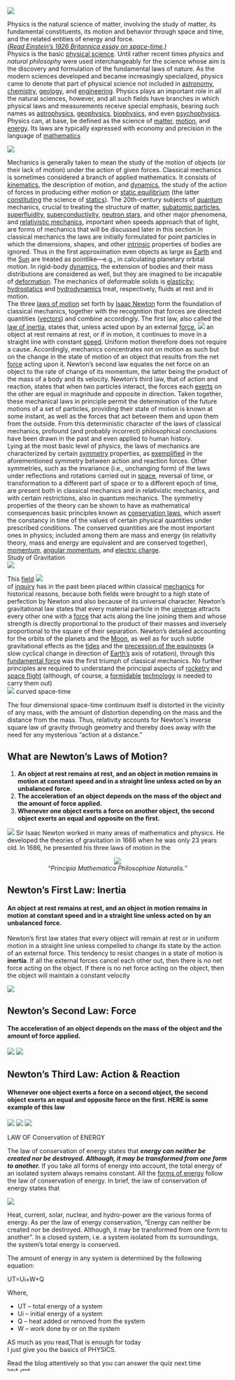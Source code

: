 <img src="https://raw.githubusercontent.com/STEAMer-Academy/Steamer-Blogs/refs/heads/main/Science/Physics/Part%202/Images/Image%201.webp" />

Physics is the natural science of matter, involving the study of matter, its fundamental constituents, its motion and behavior through space and time, and the related entities of energy and force.\
[_(Read Einstein’s 1926 Britannica essay on space-time.)_](https://www.britannica.com/topic/Albert-Einstein-on-Space-Time-1987141)\
Physics is the basic [physical science](https://www.britannica.com/science/physical-science). Until rather recent times _physics_ and _natural philosophy_ were used interchangeably for the science whose aim is the discovery and formulation of the fundamental laws of nature. As the modern sciences developed and became increasingly specialized, physics came to denote that part of physical science not included in [astronomy](https://www.britannica.com/science/astronomy), [chemistry](https://www.britannica.com/science/chemistry), [geology](https://www.britannica.com/science/geology), and [engineering](https://www.britannica.com/technology/engineering). Physics plays an important role in all the natural sciences, however, and all such fields have branches in which physical laws and measurements receive special emphasis, bearing such names as [astrophysics](https://www.britannica.com/science/astrophysics), [geophysics](https://www.britannica.com/science/geophysics), [biophysics](https://www.britannica.com/science/biophysics), and even [psychophysics](https://www.britannica.com/science/psychophysics). Physics can, at base, be defined as the science of [matter](https://www.britannica.com/science/matter), [motion](https://www.britannica.com/science/motion-mechanics), and [energy](https://www.britannica.com/science/energy). Its laws are typically expressed with economy and precision in the language of [mathematics](https://www.britannica.com/science/mathematics)

<img src="https://raw.githubusercontent.com/STEAMer-Academy/Steamer-Blogs/refs/heads/main/Science/Physics/Part%202/Images/Image%202.webp" />

Mechanics is generally taken to mean the study of the motion of objects (or their lack of motion) under the action of given forces. Classical mechanics is sometimes considered a branch of applied mathematics. It consists of [kinematics](https://www.britannica.com/science/kinematics), the description of motion, and [dynamics](https://www.britannica.com/science/dynamics-physics), the study of the action of forces in producing either motion or [static equilibrium](https://www.britannica.com/science/equilibrium-physics) (the latter [constituting](https://www.merriam-webster.com/dictionary/constituting) the science of [statics](https://www.britannica.com/science/statics)). The 20th-century subjects of [quantum](https://www.merriam-webster.com/dictionary/quantum) mechanics, crucial to treating the structure of matter, [subatomic particles](https://www.britannica.com/science/subatomic-particle), [superfluidity](https://www.britannica.com/science/superfluidity), [superconductivity](https://www.britannica.com/science/superconductivity), [neutron stars](https://www.britannica.com/science/neutron-star), and other major phenomena, and [relativistic mechanics](https://www.britannica.com/science/relativistic-mechanics), important when speeds approach that of light, are forms of mechanics that will be discussed later in this section.In classical mechanics the laws are initially formulated for point particles in which the dimensions, shapes, and other [intrinsic](https://www.merriam-webster.com/dictionary/intrinsic) properties of bodies are ignored. Thus in the first approximation even objects as large as [Earth](https://www.britannica.com/place/Earth) and the [Sun](https://www.britannica.com/place/Sun) are treated as pointlike—e.g., in calculating planetary orbital motion. In rigid-body [dynamics](https://www.merriam-webster.com/dictionary/dynamics), the extension of bodies and their mass distributions are considered as well, but they are imagined to be incapable of [deformation](https://www.britannica.com/science/deformation-mechanics). The mechanics of deformable solids is [elasticity](https://www.britannica.com/science/elasticity-physics); [hydrostatics](https://www.britannica.com/science/hydrostatics) and [hydrodynamics](https://www.britannica.com/science/fluid-mechanics/Hydrodynamics#ref77483) treat, respectively, fluids at rest and in motion.\
The three [laws of motion](https://www.britannica.com/science/Newtons-laws-of-motion) set forth by [Isaac Newton](https://www.britannica.com/biography/Isaac-Newton) form the foundation of classical mechanics, together with the recognition that forces are directed quantities ([vectors](https://www.britannica.com/science/vector-physics)) and combine accordingly. The first law, also called the [law of inertia](https://www.britannica.com/science/inertia), states that, unless acted upon by an external [force](https://www.britannica.com/science/force-physics), <img src="https://raw.githubusercontent.com/STEAMer-Academy/Steamer-Blogs/refs/heads/main/Science/Physics/Part%202/Images/Image%203.webp" /> an object at rest remains at rest, or if in motion, it continues to move in a straight line with constant [speed](https://www.britannica.com/technology/speed-photography). Uniform motion therefore does not require a cause. Accordingly, mechanics concentrates not on motion as such but on the change in the state of motion of an object that results from the net [force](https://www.britannica.com/science/law-of-force) acting upon it. Newton’s second law equates the net force on an object to the rate of change of its momentum, the latter being the product of the mass of a body and its velocity. Newton’s third law, that of action and reaction, states that when two particles interact, the forces each [exerts](https://www.britannica.com/dictionary/exerts) on the other are equal in magnitude and opposite in direction. Taken together, these mechanical laws in principle permit the determination of the future motions of a set of particles, providing their state of motion is known at some instant, as well as the forces that act between them and upon them from the outside. From this deterministic character of the laws of classical mechanics, profound (and probably incorrect) philosophical conclusions have been drawn in the past and even applied to human history.\
Lying at the most basic level of physics, the laws of mechanics are characterized by certain [symmetry](https://www.britannica.com/science/symmetry-physics) properties, as [exemplified](https://www.britannica.com/dictionary/exemplified) in the aforementioned symmetry between action and reaction forces. Other symmetries, such as the invariance (i.e., unchanging form) of the laws under reflections and rotations carried out in [space](https://www.britannica.com/science/space-physics-and-metaphysics), reversal of time, or transformation to a different part of space or to a different epoch of time, are present both in classical mechanics and in relativistic mechanics, and with certain restrictions, also in quantum mechanics. The symmetry properties of the theory can be shown to have as mathematical consequences basic principles known as [conservation laws](https://www.britannica.com/science/conservation-law), which assert the constancy in time of the values of certain physical quantities under prescribed conditions. The conserved quantities are the most important ones in physics; included among them are mass and energy (in relativity theory, mass and energy are equivalent and are conserved together), [momentum](https://www.britannica.com/science/momentum), [angular momentum](https://www.britannica.com/science/angular-momentum), and [electric charge](https://www.britannica.com/science/electric-charge).\
Study of Gravitation\
<img src="https://raw.githubusercontent.com/STEAMer-Academy/Steamer-Blogs/refs/heads/main/Science/Physics/Part%202/Images/Image%204.webp" />

This [field](https://www.britannica.com/science/field-physics) <img src="https://raw.githubusercontent.com/STEAMer-Academy/Steamer-Blogs/refs/heads/main/Science/Physics/Part%202/Images/Image%205.webp" />\
of [inquiry](https://www.britannica.com/dictionary/inquiry) has in the past been placed within classical [mechanics](https://www.britannica.com/science/mechanics) for historical reasons, because both fields were brought to a high state of perfection by Newton and also because of its universal character. Newton’s gravitational law states that every material particle in the [universe](https://www.britannica.com/science/universe) attracts every other one with a [force](https://www.britannica.com/science/force-physics) that acts along the line joining them and whose strength is directly proportional to the product of their masses and inversely proportional to the square of their separation. Newton’s detailed accounting for the orbits of the planets and the [Moon](https://www.britannica.com/place/Moon), as well as for such subtle gravitational effects as the [tides](https://www.britannica.com/science/tide) and the [precession of the equinoxes](https://www.britannica.com/science/precession-of-the-equinoxes) (a slow cyclical change in direction of [Earth’s](https://www.britannica.com/place/Earth) axis of rotation), through this [fundamental force](https://www.britannica.com/science/fundamental-interaction) was the first triumph of classical mechanics. No further principles are required to understand the principal aspects of [rocketry](https://www.britannica.com/technology/rocket-jet-propulsion-device-and-vehicle) and [space flight](https://www.britannica.com/science/space-exploration) (although, of course, a [formidable](https://www.merriam-webster.com/dictionary/formidable) [technology](https://www.britannica.com/technology/technology) is needed to carry them out)\
<img src="https://raw.githubusercontent.com/STEAMer-Academy/Steamer-Blogs/refs/heads/main/Science/Physics/Part%202/Images/Image%206.webp" /> curved space-time

The four dimensional space-time continuum itself is distorted in the vicinity of any mass, with the amount of distortion depending on the mass and the distance from the mass. Thus, relativity accounts for Newton's inverse square law of gravity through geometry and thereby does away with the need for any mysterious “action at a distance.”

## **What are Newton’s Laws of Motion?**

1. **An object at rest remains at rest, and an object in motion remains in motion at constant speed and in a straight line unless acted on by an unbalanced force.**
1. **The acceleration of an object depends on the mass of the object and the amount of force applied.**
1. **Whenever one object exerts a force on another object, the second object exerts an equal and opposite on the first.**

<img src="https://raw.githubusercontent.com/STEAMer-Academy/Steamer-Blogs/refs/heads/main/Science/Physics/Part%202/Images/Image%207.webp" /> Sir Isaac Newton worked in many areas of mathematics and physics. He developed the theories of gravitation in 1666 when he was only 23 years old. In 1686, he presented his three laws of motion in the

<p align="center">
   <img src="https://raw.githubusercontent.com/STEAMer-Academy/Steamer-Blogs/refs/heads/main/Science/Physics/Part%202/Images/Image%208.webp" />
   <br />
   <i>“Principia Mathematica Philosophiae Naturalis.” </i>
 </p>

## **Newton’s First Law: Inertia**

#### **An object at rest remains at rest, and an object in motion remains in motion at constant speed and in a straight line unless acted on by an unbalanced force.**

Newton’s first law states that every object will remain at rest or in uniform motion in a straight line unless compelled to change its state by the action of an external force. This tendency to resist changes in a state of motion is **inertia**. If all the external forces cancel each other out, then there is no net force acting on the object. If there is no net force acting on the object, then the object will maintain a constant velocity

<img src="https://raw.githubusercontent.com/STEAMer-Academy/Steamer-Blogs/refs/heads/main/Science/Physics/Part%202/Images/Image%209.webp" />

## **Newton’s Second Law: Force**

#### **The acceleration of an object depends on the mass of the object and the amount of force applied.**

<img src="https://raw.githubusercontent.com/STEAMer-Academy/Steamer-Blogs/refs/heads/main/Science/Physics/Part%202/Images/Image%2010.webp" />

<img src="https://raw.githubusercontent.com/STEAMer-Academy/Steamer-Blogs/refs/heads/main/Science/Physics/Part%202/Images/Image%2011.webp" />

## **Newton’s Third Law: Action & Reaction**

#### **Whenever one object exerts a force on a second object, the second object exerts an equal and opposite force on the first.** **HERE is some example of this law**

<img src="https://raw.githubusercontent.com/STEAMer-Academy/Steamer-Blogs/refs/heads/main/Science/Physics/Part%202/Images/Image%2012.webp" />

<img src="https://raw.githubusercontent.com/STEAMer-Academy/Steamer-Blogs/refs/heads/main/Science/Physics/Part%202/Images/Image%2013.webp" />

<img src="https://raw.githubusercontent.com/STEAMer-Academy/Steamer-Blogs/refs/heads/main/Science/Physics/Part%202/Images/Image%2014.webp" />

LAW OF Conservation of ENERGY

The law of conservation of energy states that **_energy can neither be created nor be destroyed. Although, it may be transformed from one form to another._** If you take all forms of energy into account, the total energy of an isolated system always remains constant. All the [forms of energy](https://byjus.com/physics/energy/) follow the law of conservation of energy. In brief, the law of conservation of energy states that

<img src="https://raw.githubusercontent.com/STEAMer-Academy/Steamer-Blogs/refs/heads/main/Science/Physics/Part%202/Images/Image%2015.webp" />

Heat, current, solar, nuclear, and hydro-power are the various forms of energy. As per the law of energy conservation, “Energy can neither be created nor be destroyed. Although, it may be transformed from one form to another”. In a closed system, i.e. a system isolated from its surroundings, the system’s total energy is conserved.

The amount of energy in any system is determined by the following equation:

UT=Ui+W+Q

Where,

- UT – total energy of a system
- Ui – initial energy of a system
- Q – heat added or removed from the system
- W – work done by or on the system

AS much as you read,That is enough for today\
I just give you the basics of PHYSICS.

Read the blog attentively so that you can answer the quiz next time\
ᵗᑋᵃᐢᵏ ᵞᵒᵘ\*
